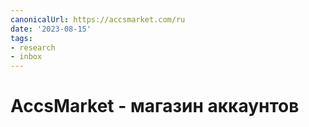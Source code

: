 ```yaml
---
canonicalUrl: https://accsmarket.com/ru
date: '2023-08-15'
tags:
- research
- inbox
---
```


# AccsMarket - магазин аккаунтов